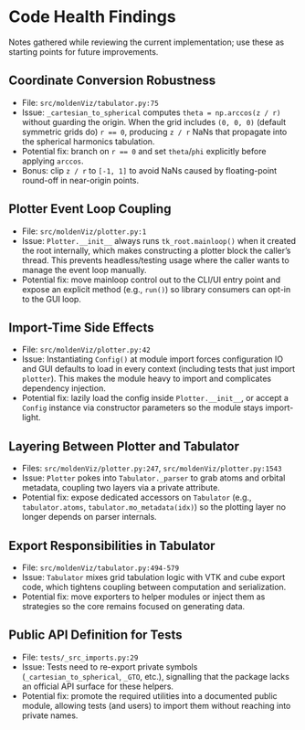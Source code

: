 # Code Health Findings

Notes gathered while reviewing the current implementation; use these as
starting points for future improvements.

## Coordinate Conversion Robustness
- File: `src/moldenViz/tabulator.py:75`
- Issue: `_cartesian_to_spherical` computes `theta = np.arccos(z / r)` without
  guarding the origin. When the grid includes `(0, 0, 0)` (default symmetric
  grids do) `r == 0`, producing `z / r` NaNs that propagate into the spherical
  harmonics tabulation.
- Potential fix: branch on `r == 0` and set `theta`/`phi` explicitly before
  applying `arccos`.
- Bonus: clip `z / r` to `[-1, 1]` to avoid NaNs caused by floating-point
  round-off in near-origin points.

## Plotter Event Loop Coupling
- File: `src/moldenViz/plotter.py:1`
- Issue: `Plotter.__init__` always runs `tk_root.mainloop()` when it created the
  root internally, which makes constructing a plotter block the caller’s
  thread. This prevents headless/testing usage where the caller wants to manage
  the event loop manually.
- Potential fix: move mainloop control out to the CLI/UI entry point and expose
  an explicit method (e.g., `run()`) so library consumers can opt-in to the GUI
  loop.

## Import-Time Side Effects
- File: `src/moldenViz/plotter.py:42`
- Issue: Instantiating `Config()` at module import forces configuration IO and
  GUI defaults to load in every context (including tests that just import
  `plotter`). This makes the module heavy to import and complicates dependency
  injection.
- Potential fix: lazily load the config inside `Plotter.__init__`, or accept a
  `Config` instance via constructor parameters so the module stays import-light.

## Layering Between Plotter and Tabulator
- Files: `src/moldenViz/plotter.py:247`, `src/moldenViz/plotter.py:1543`
- Issue: `Plotter` pokes into `Tabulator._parser` to grab atoms and orbital
  metadata, coupling two layers via a private attribute.
- Potential fix: expose dedicated accessors on `Tabulator` (e.g.,
  `tabulator.atoms`, `tabulator.mo_metadata(idx)`) so the plotting layer no
  longer depends on parser internals.

## Export Responsibilities in Tabulator
- File: `src/moldenViz/tabulator.py:494-579`
- Issue: `Tabulator` mixes grid tabulation logic with VTK and cube export code,
  which tightens coupling between computation and serialization.
- Potential fix: move exporters to helper modules or inject them as strategies
  so the core remains focused on generating data.

## Public API Definition for Tests
- File: `tests/_src_imports.py:29`
- Issue: Tests need to re-export private symbols (`_cartesian_to_spherical`,
  `_GTO`, etc.), signalling that the package lacks an official API surface for
  these helpers.
- Potential fix: promote the required utilities into a documented public module,
  allowing tests (and users) to import them without reaching into private names.
